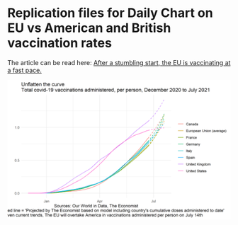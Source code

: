 # Replication files for Daily Chart on EU vs American and British vaccination rates

The article can be read here: [After a stumbling start, the EU is vaccinating at a fast pace.](https://www.economist.com/graphic-detail/2021/06/23/after-a-stumbling-start-the-eu-is-vaccinating-at-a-fast-pace)  

![Unflatten](Unflatten.png)  

  

